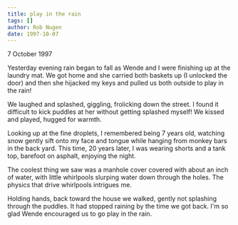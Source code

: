 ```yaml
---
title: play in the rain
tags: []
author: Rob Nugen
date: 1997-10-07
---
```


<p class=date>7 October 1997</p>
<p>
Yesterday evening rain began to fall as Wende and I were finishing up at the laundry mat. We got home and she carried both baskets up (I unlocked the door) and then she hijacked my keys and pulled us both outside to play in the rain!
<p>
We laughed and splashed, giggling, frolicking down the street. I found it difficult to kick puddles at her without getting splashed myself! We kissed and played, hugged for warmth.
<p>
Looking up at the fine droplets, I remembered being 7 years old, watching snow gently sift onto my face and tongue while hanging from monkey bars in the back yard. This time, 20 years later, I was wearing shorts and a tank top, barefoot on asphalt, enjoying the night.
<p>
The coolest thing we saw was a manhole cover covered with about an inch of water, with little whirlpools slurping water down through the holes. The physics that drive whirlpools intrigues me.
<p>
Holding hands, back toward the house we walked, gently not splashing through the puddles. It had stopped raining by the time we got back. I'm so glad Wende encouraged us to go play in the rain.
<p>
